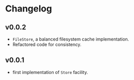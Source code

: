 # Changelog

## v0.0.2

- `FileStore`, a balanced filesystem cache implementation.
- Refactored code for consistency.

## v0.0.1

- first implementation of `Store` facility.
